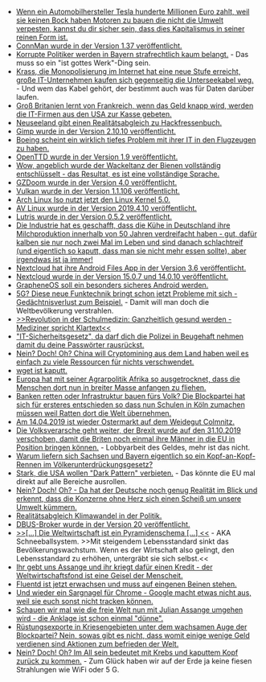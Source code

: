 * [Wenn ein Automobilhersteller Tesla hunderte Millionen Euro zahlt, weil sie keinen Bock haben Motoren zu bauen die nicht die Umwelt verpesten, kannst du dir sicher sein, dass dies Kapitalismus in seiner reinen Form ist.](https://blog.fefe.de/?ts=a255fcd3)
* [ConnMan wurde in der Version 1.37 veröffentlicht.](https://www.phoronix.com/scan.php?page=news_item&px=ConnMan-1.37-Released)
* [Korrupte Politiker werden in Bayern strafrechtlich kaum belangt.](https://blog.fefe.de/?ts=a255d53e) - Das muss so ein "ist gottes Werk"-Ding sein.
* [Krass, die Monopolisierung im Internet hat eine neue Stufe erreicht, große IT-Unternehmen kaufen sich gegenseitig die Unterseekabel weg.](https://blog.fefe.de/?ts=a255d4db) - Und wem das Kabel gehört, der bestimmt auch was für Daten darüber laufen.
* [Groß Britanien lernt von Frankreich, wenn das Geld knapp wird, werden die IT-Firmen aus den USA zur Kasse gebeten.](https://blog.fefe.de/?ts=a255d312)
* [Neuseeland gibt einen Realitätsabgleich zu Hackfressenbuch.](https://blog.fefe.de/?ts=a255d3e2)
* [Gimp wurde in der Version 2.10.10 veröffentlicht.](https://www.pro-linux.de/news/1/26947/gimp-21010-erschienen.html)
* [Boeing scheint ein wirklich tiefes Problem mit ihrer IT in den Flugzeugen zu haben.](https://blog.fefe.de/?ts=a255cc55)
* [OpenTTD wurde in der Version 1.9 veröffentlicht.](https://www.pro-linux.de/news/1/26946/openttd-19-freigegeben.html)
* [Wow, angeblich wurde der Wackeltanz der Bienen vollständig entschlüsselt - das Resultat, es ist eine vollständige Sprache.](https://netzfrauen.org/2019/04/08/honey-bee/)
* [GZDoom wurde in der Version 4.0 veröffentlicht.](https://www.phoronix.com/scan.php?page=news_item&px=GZDoom-4.0-Released)
* [Vulkan wurde in der Version 1.1.106 veröffentlicht.](https://www.phoronix.com/scan.php?page=news_item&px=Vulkan-1.1.106-Released)
* [Arch Linux Iso nutzt jetzt den Linux Kernel 5.0.](https://www.pro-linux.de/news/1/26952/neues-installationsmedium-f%C3%BCr-arch-linux-mit-kernel-50.html)
* [AV Linux wurde in der Version 2019.4.10 veröffentlicht.](https://www.pro-linux.de/news/1/26951/av-linux-2019410-freigegeben.html)
* [Lutris wurde in der Version 0.5.2 veröffentlicht.](https://www.phoronix.com/scan.php?page=news_item&px=Lutris-0.5.2-Released)
* [Die Industrie hat es geschafft, dass die Kühe in Deutschland ihre Milchproduktion innerhalb von 50 Jahren verdreifacht haben - gut, dafür kalben sie nur noch zwei Mal im Leben und sind danach schlachtreif (und eigentlich so kaputt, dass man sie nicht mehr essen sollte), aber irgendwas ist ja immer!](https://netzfrauen.org/2019/04/09/nestle-9/)
* [Nextcloud hat ihre Android Files App in der Version 3.6 veröffentlicht.](https://nextcloud.com/blog/android-files-app-3.6.0-is-here-with-better-notification-handling-nc-16-features-and-storage-path-chooser/)
* [Nextcloud wurde in der Version 15.0.7 und 14.0.10 veröffentlicht.](https://nextcloud.com/blog/nextcloud-15.0.7-and-14.0.10-are-out-update/)
* [GrapheneOS soll ein besonders sicheres Android werden.](https://www.pro-linux.de/news/1/26955/android-hardening-wird-zu-grapheneos.html)
* [5G? Diese neue Funktechnik bringt schon jetzt Probleme mit sich - Gedächtnisverlust zum Beispiel.](https://www.neopresse.com/tech/5g-feuerwehrmaenner-in-den-usa-erleiden-neurologische-schaeden/) - Damit will man doch die Weltbevölkerung verstrahlen.
* [>>Revolution in der Schulmedizin: Ganzheitlich gesund werden - Mediziner spricht Klartext<<](https://www.welt-im-wandel.tv/video/revolution-in-der-schulmedizin-ganzheitlich-gesund-werden-mediziner-spricht-klartext/)
* ["IT-Sicherheitsgesetz", da darf dich die Polizei in Beugehaft nehmen damit du deine Passwörter rausrückst.](https://blog.fefe.de/?ts=a25222c0)
* [Nein? Doch! Oh? China will Cryptomining aus dem Land haben weil es einfach zu viele Ressourcen für nichts verschwendet.](https://blog.fefe.de/?ts=a25235b0)
* [wget ist kaputt.](https://blog.fefe.de/?ts=a253c1b4)
* [Europa hat mit seiner Agrarpolitik Afrika so ausgetrocknet, dass die Menschen dort nun in breiter Masse anfangen zu fliehen.](http://www.sonnenseite.com/de/umwelt/immer-mehr-afrikaner-fliehen-vor-klimawandel.html)
* [Banken retten oder Infrastruktur bauen fürs Volk? Die Blockpartei hat sich für ersteres entschieden so dass nun Schulen in Köln zumachen müssen weil Ratten dort die Welt übernehmen.](https://blog.fefe.de/?ts=a25361e8)
* [Am 14.04.2019 ist wieder Ostermarkt auf dem Weidegut Colmnitz.](http://www.colmnitz-weidegut.de/)
* [Die Volksverarsche geht weiter, der Brexit wurde auf den 31.10.2019 verschoben, damit die Briten noch einmal ihre Männer in die EU in Position bringen können.](https://blog.fefe.de/?ts=a2501be5) - Lobbyarbeit des Geldes, mehr ist das nicht.
* [Warum liefern sich Sachsen und Bayern eigentlich so ein Kopf-an-Kopf-Rennen im Völkerunterdrückungsgesetz?](https://blog.fefe.de/?ts=a250f025)
* [Stark, die USA wollen "Dark Pattern" verbieten.](https://blog.fefe.de/?ts=a250f33d) - Das könnte die EU mal direkt auf alle Bereiche ausrollen.
* [Nein? Doch! Oh? - Da hat der Deutsche noch genug Realität im Blick und erkennt, dass die Konzerne ohne Herz sich einen Scheiß um unsere Umwelt kümmern.](http://www.sonnenseite.com/de/wirtschaft/aus-sicht-der-deutschen-tun-unternehmen-beim-klimaschutz-zu-wenig.html)
* [Realitätsabgleich Klimawandel in der Politik.](https://blog.fefe.de/?ts=a25083f8)
* [DBUS-Broker wurde in der Version 20 veröffentlicht.](https://www.pro-linux.de/news/1/26964/dbus-broker-20-erschienen.html)
* [>>[...] Die Weltwirtschaft ist ein Pyramidenschema [...] <<](https://netzfrauen.org/2019/04/12/steven-chu/) - AKA Schneeballsystem. >>Mit steigendem Lebensstandard sinkt das Bevölkerungswachstum. Wenn es der Wirtschaft also gelingt, den Lebensstandard zu erhöhen, untergräbt sie sich selbst.<<
* [Ihr gebt uns Assange und ihr kriegt dafür einen Kredit - der Weltwirtschaftsfond ist eine Geisel der Menscheit.](https://blog.fefe.de/?ts=a25156b4)
* [Fluentd ist jetzt erwachsen und muss auf eingenen Beinen stehen.](https://www.pro-linux.de/news/1/26967/fluentd-aus-dem-inkubator-der-cncf-entlassen.html)
* [Und wieder ein Sargnagel für Chrome - Google macht etwas nicht aus, weil sie euch sonst nicht tracken können.](https://blog.fefe.de/?ts=a24ebd5a)
* [Schauen wir mal wie die freie Welt nun mit Julian Assange umgehen wird - die Anklage ist schon einmal "dünne".](https://blog.fefe.de/?ts=a24ebc38)
* [Rüstungsexporte in Kriesengebieten unter dem wachsamen Auge der Blockpartei? Nein, sowas gibt es nicht, dass womit einige wenige Geld verdienen sind Aktionen zum befrieden der Welt.](https://blog.fefe.de/?ts=a24e431d)
* [Nein? Doch! Oh? Im All sein bedeutet mit Krebs und kaputtem Kopf zurück zu kommen.](https://blog.fefe.de/?ts=a24e42c8) - Zum Glück haben wir auf der Erde ja keine fiesen Strahlungen wie WiFi oder 5 G.
